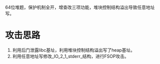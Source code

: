64位堆题，保护机制全开，增查改三项功能，堆块控制结构溢出导致任意地址写。

# 攻击思路
1. 利用后门泄露libc基址，利用堆块控制结构溢出写了heap基址。
2. 利用任意地址写修改_IO_2_1_stderr_结构，进行FSOP攻击。
